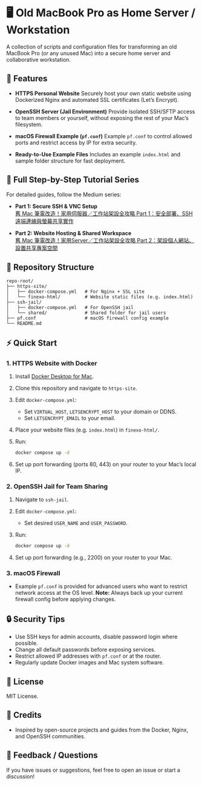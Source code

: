 # 🖥️ Old MacBook Pro as Home Server / Workstation

A collection of scripts and configuration files for transforming an old MacBook Pro (or any unused Mac) into a secure home server and collaborative workstation.

## 🚀 Features

* **HTTPS Personal Website**
  Securely host your own static website using Dockerized Nginx and automated SSL certificates (Let’s Encrypt).

* **OpenSSH Server (Jail Environment)**
  Provide isolated SSH/SFTP access to team members or yourself, without exposing the rest of your Mac’s filesystem.

* **macOS Firewall Example (`pf.conf`)**
  Example `pf.conf` to control allowed ports and restrict access by IP for extra security.

* **Ready-to-Use Example Files**
  Includes an example `index.html` and sample folder structure for fast deployment.

## 📖 Full Step-by-Step Tutorial Series

For detailed guides, follow the Medium series:

- **Part 1: Secure SSH & VNC Setup**  
  [舊 Mac 筆電改造！家用伺服器／工作站架設全攻略 Part 1：安全部署、SSH 遠端連線與螢幕共享實作](https://medium.com/@madiba-riddim/%E8%88%8A-mac-%E7%AD%86%E9%9B%BB%E6%94%B9%E9%80%A0-%E5%AE%B6%E7%94%A8%E4%BC%BA%E6%9C%8D%E5%99%A8-%E5%B7%A5%E4%BD%9C%E7%AB%99%E6%9E%B6%E8%A8%AD%E5%85%A8%E6%94%BB%E7%95%A5-part-1-%E5%AE%89%E5%85%A8%E9%83%A8%E7%BD%B2-ssh-%E9%81%A0%E7%AB%AF%E9%80%A3%E7%B7%9A%E8%88%87%E8%9E%A2%E5%B9%95%E5%85%B1%E4%BA%AB%E5%AF%A6%E4%BD%9C-30743ddcf522)

- **Part 2: Website Hosting & Shared Workspace**  
  [舊 Mac 筆電改造！家用Server／工作站架設全攻略 Part 2：架設個人網站、設置共享專案空間](https://medium.com/@madiba-riddim/%E8%88%8A-mac-%E7%AD%86%E9%9B%BB%E6%94%B9%E9%80%A0-%E5%AE%B6%E7%94%A8server-%E5%B7%A5%E4%BD%9C%E7%AB%99%E6%9E%B6%E8%A8%AD%E5%85%A8%E6%94%BB%E7%95%A5-part-2-%E6%9E%B6%E8%A8%AD%E5%80%8B%E4%BA%BA%E7%B6%B2%E7%AB%99-%E8%A8%AD%E7%BD%AE%E5%85%B1%E4%BA%AB%E5%B0%88%E6%A1%88%E7%A9%BA%E9%96%93-8e9fc42f7337)

## 📂 Repository Structure

```text
repo-root/
├── https-site/
│   ├── docker-compose.yml   # For Nginx + SSL site
│   └── finexo-html/         # Website static files (e.g. index.html)
├── ssh-jail/
│   ├── docker-compose.yml   # For OpenSSH jail
│   └── shared/              # Shared folder for jail users
├── pf.conf                  # macOS firewall config example
└── README.md
```

## ⚡ Quick Start

### 1. HTTPS Website with Docker

1. Install [Docker Desktop for Mac](https://docs.docker.com/desktop/install/mac/).
2. Clone this repository and navigate to `https-site`.
3. Edit `docker-compose.yml`:

   * Set `VIRTUAL_HOST`, `LETSENCRYPT_HOST` to your domain or DDNS.
   * Set `LETSENCRYPT_EMAIL` to your email.
4. Place your website files (e.g. `index.html`) in `finexo-html/`.
5. Run:

   ```bash
   docker compose up -d
   ```
6. Set up port forwarding (ports 80, 443) on your router to your Mac’s local IP.

### 2. OpenSSH Jail for Team Sharing

1. Navigate to `ssh-jail`.
2. Edit `docker-compose.yml`:

   * Set desired `USER_NAME` and `USER_PASSWORD`.
3. Run:

   ```bash
   docker compose up -d
   ```
4. Set up port forwarding (e.g., 2200) on your router to your Mac.

### 3. macOS Firewall

* Example `pf.conf` is provided for advanced users who want to restrict network access at the OS level.
  **Note:** Always back up your current firewall config before applying changes.

## 🔒 Security Tips

* Use SSH keys for admin accounts, disable password login where possible.
* Change all default passwords before exposing services.
* Restrict allowed IP addresses with `pf.conf` or at the router.
* Regularly update Docker images and Mac system software.

## 📝 License

MIT License.

## 🙌 Credits

* Inspired by open-source projects and guides from the Docker, Nginx, and OpenSSH communities.

## 💬 Feedback / Questions

If you have issues or suggestions, feel free to open an issue or start a discussion!

